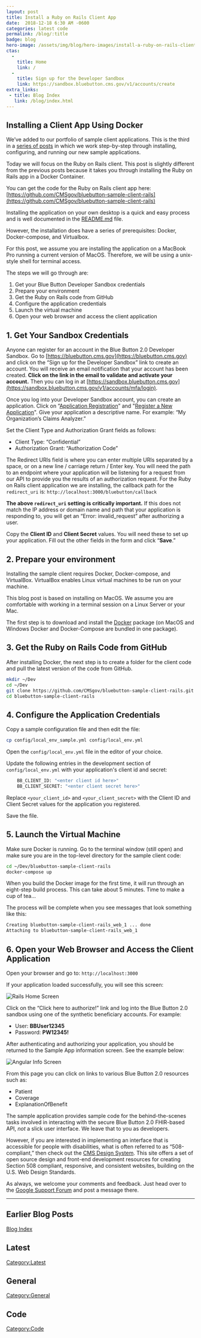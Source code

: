 ```yaml
---
layout: post
title: Install a Ruby on Rails Client App
date:  2018-12-18 6:30 AM -0600
categories: latest code
permalink: /blog/:title
badge: blog
hero-image: /assets/img/blog/hero-images/install-a-ruby-on-rails-client-app.jpg
ctas:
  -
    title: Home
    link: /
  -
    title: Sign up for the Developer Sandbox
    link: https://sandbox.bluebutton.cms.gov/v1/accounts/create
extra_links:
 - title: Blog Index
   link: /blog/index.html
---
```


## Installing a Client App Using Docker

We’ve added to our portfolio of sample client applications. This is the third in a [series of posts](https://bluebutton.cms.gov/blog/More-Sample-Applications.html) in which we work step-by-step through installing, configuring, and running our new sample applications.

Today we will focus on the Ruby on Rails client. This post is slightly different from the previous posts because it takes you through installing the Ruby on Rails app in a Docker Container.

You can get the code for the Ruby on Rails client app here:
[https://github.com/CMSgov/bluebutton-sample-client-rails](https://github.com/CMSgov/bluebutton-sample-client-rails)

Installing the application on your own desktop is a quick and easy process and is well documented in the [README.md](https://github.com/CMSgov/bluebutton-sample-client-rails/blob/master/README.md) file.

However, the installation does have a series of prerequisites: Docker, Docker-compose, and Virtualbox.

For this post, we assume you are installing the application on a MacBook Pro running a current version of MacOS. Therefore, we will be using a unix-style shell for terminal access.

The steps we will go through are:
1. Get your Blue Button Developer Sandbox credentials
2. Prepare your environment
3. Get the Ruby on Rails code from GitHub
4. Configure the application credentials
5. Launch the virtual machine
6. Open your web browser and access the client application

## 1. Get Your Sandbox Credentials
Anyone can register for an account in the Blue Button 2.0 Developer Sandbox. Go to [https://bluebutton.cms.gov](https://bluebutton.cms.gov) and click on the “Sign up for the Developer Sandbox” link to create an account. You will receive an email notification that your account has been created. **Click on the link in the email to validate and activate your account.** Then you can log in at [https://sandbox.bluebutton.cms.gov](https://sandbox.bluebutton.cms.gov/v1/accounts/mfa/login).

Once you log into your Developer Sandbox account, you can create an application. Click on “[Application Registration](https://sandbox.bluebutton.cms.gov/v1/o/applications/)” and "[Register a New Application](https://sandbox.bluebutton.cms.gov/v1/o/applications/register/)". Give your application a descriptive name. For example: “My Organization’s Claims Analyzer.”

Set the Client Type and Authorization Grant fields as follows:
- Client Type: “Confidential”
- Authorization Grant: “Authorization Code”

The Redirect URIs field is where you can enter multiple URIs separated by a space, or on a new line / carriage return / Enter key. You will need the path to an endpoint where your application will be listening for a request from our API to provide you the results of an authorization request.
For the Ruby on Rails client application we are installing, the callback path for the `redirect_uri` is: `http://localhost:3000/bluebutton/callback`

**The above `redirect_uri` setting is critically important.** If this does not match the IP address or domain name and path that your application is responding to, you will get an “Error: invalid_request” after authorizing a user.

Copy the **Client ID** and **Client Secret** values. You will need these to set up your application. Fill out the other fields in the form and click “**Save**.”

## 2. Prepare your environment

Installing the sample client requires Docker, Docker-compose, and VirtualBox. VirtualBox enables Linux virtual machines to be run on your machine.

This blog post is based on installing on MacOS. We assume you are comfortable with working in a terminal session on a Linux Server or your Mac.

The first step is to download and install the [Docker](https://store.docker.com/search?type=edition&offering=community) package (on MacOS and Windows Docker and Docker-Compose are bundled in one package).

## 3. Get the Ruby on Rails Code from GitHub

After installing Docker, the next step is to create a folder for the client code and pull the latest version of the code from GitHub.



``` bash
mkdir ~/Dev
cd ~/Dev
git clone https://github.com/CMSgov/bluebutton-sample-client-rails.git
cd bluebutton-sample-client-rails
```

## 4. Configure the Application Credentials
Copy a sample configuration file and then edit the file:
``` bash
cp config/local_env_sample.yml config/local_env.yml
```
Open the `config/local_env.yml` file in the editor of your choice.

Update the following entries in the development section of `config/local_env.yml` with your application's client id and secret:

``` bash
    BB_CLIENT_ID: "<enter client id here>"
    BB_CLIENT_SECRET: "<enter client secret here>"
```

Replace `<your_client_id>` and `<your_client_secret>` with the Client ID and Client Secret values for the application you registered.

Save the file.

## 5. Launch the Virtual Machine

Make sure Docker is running. Go to the terminal window (still open) and make sure you are in the top-level directory for the sample client code:

``` bash
cd ~/Dev/bluebutton-sample-client-rails
docker-compose up
```

When you build the Docker image for the first time, it will run through an eight-step build process. This can take about 5 minutes. Time to make a cup of tea…

The process will be complete when you see messages that look something like this:

``` bash
Creating bluebutton-sample-client-rails_web_1 ... done
Attaching to bluebutton-sample-client-rails_web_1
```

## 6. Open your Web Browser and Access the Client Application

Open your browser and go to: `http://localhost:3000`

If your application loaded successfully, you will see this screen:

![Rails Home Screen](/assets/img/blog/rails-home.png)

Click on the “Click here to authorize!” link and log into the Blue Button 2.0 sandbox using one of the synthetic beneficiary accounts. For example:

* User: **BBUser12345**
* Password: **PW12345!**

After authenticating and authorizing your application, you should be returned to the Sample App information screen. See the example below:

![Angular Info Screen](/assets/img/blog/rails-info.png)

From this page you can click on links to various Blue Button 2.0 resources such as:
- Patient
- Coverage
- ExplanationOfBenefit


The sample application provides sample code for the behind-the-scenes tasks involved in interacting with the secure Blue Button 2.0 FHIR-based API, _not_ a slick user interface. We leave that to you as developers.

However, if you are interested in implementing an interface that is accessible for people with disabilities, what is often referred to as “508-compliant,” then check out the [CMS Design System](https://design.cms.gov). This site offers a set of open source design and front-end development resources for creating Section 508 compliant, responsive, and consistent websites, building on the U.S. Web Design Standards.

As always, we welcome your comments and feedback. Just head over to the
[Google Support Forum](https://groups.google.com/forum/#!forum/developer-group-for-cms-blue-button-api) and post a message there.

---
## Earlier Blog Posts

[Blog Index](/blog/)

## Latest
[Category:Latest](/blog/category/latest.html)

## General
[Category:General](/blog/category/general.html)

## Code
[Category:Code](/blog/category/code.html)
